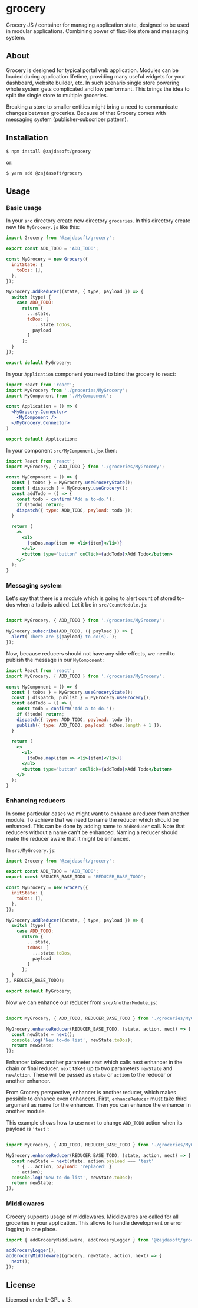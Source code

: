 # grocery
Grocery JS / container for managing application state, designed to be used in modular applications. 
Combining power of flux-like store and messaging system.

## About

Grocery is designed for typical portal web application. Modules can be loaded during application lifetime, providing many
useful widgets for your dashboard, website builder, etc. In such scenario single store powering whole system gets 
complicated and low performant. This brings the idea to split the single store to multiple groceries.

Breaking a store to smaller entities might bring a need to communicate changes between groceries. Because of that Grocery
comes with messaging system (publisher-subscriber pattern).

## Installation

```$ npm install @zajdasoft/grocery```

or:

```$ yarn add @zajdasoft/grocery```

## Usage

### Basic usage

In your ``src`` directory create new directory ``groceries``. In this directory create new file ``MyGrocery.js``
like this:

```javascript
import Grocery from '@zajdasoft/grocery';

export const ADD_TODO = 'ADD_TODO';

const MyGrocery = new Grocery({
  initState: {
    toDos: [],
  },
});

MyGrocery.addReducer((state, { type, payload }) => {
  switch (type) {
    case ADD_TODO:
      return {
        ...state,
        toDos: [
          ...state.toDos,
          payload
        ]
      };
  }
});

export default MyGrocery;
```

In your ```Application``` component you need to bind the grocery to react:

```jsx
import React from 'react';
import MyGrocery from './groceries/MyGrocery';
import MyComponent from './MyComponent';

const Application = () => (
  <MyGrocery.Connector>
    <MyComponent />
  </MyGrocery.Connector>
)

export default Application;
``` 

In your component ```src/MyComponent.jsx``` then:

```jsx
import React from 'react';
import MyGrocery, { ADD_TODO } from './groceries/MyGrocery';

const MyComponent = () => {
  const { toDos } = MyGrocery.useGroceryState();
  const { dispatch } = MyGrocery.useGrocery();
  const addTodo = () => {
    const todo = confirm('Add a to-do.');
    if (!todo) return;
    dispatch({ type: ADD_TODO, payload: todo });
  }
  
  return (
    <>
      <ul>
        {toDos.map(item => <li>{item}</li>)}
      </ul>
      <button type="button" onClick={addTodo}>Add Todo</button>
    </>
  );
}

```

### Messaging system

Let's say that there is a module which is going to alert count of stored to-dos when a todo is added. Let it be in
``src/CountModule.js``:

```javascript

import MyGrocery, { ADD_TODO } from './groceries/MyGrocery';

MyGrocery.subscribe(ADD_TODO, ({ payload }) => {
  alert(`There are ${payload} to-do(s).`);
});

```

Now, because reducers should not have any side-effects, we need to publish the message in our ``MyComponent``:

```jsx
import React from 'react';
import MyGrocery, { ADD_TODO } from './groceries/MyGrocery';

const MyComponent = () => {
  const { toDos } = MyGrocery.useGroceryState();
  const { dispatch, publish } = MyGrocery.useGrocery();
  const addTodo = () => {
    const todo = confirm('Add a to-do.');
    if (!todo) return;
    dispatch({ type: ADD_TODO, payload: todo });
    publish({ type: ADD_TODO, payload: toDos.length + 1 });
  }
  
  return (
    <>
      <ul>
        {toDos.map(item => <li>{item}</li>)}
      </ul>
      <button type="button" onClick={addTodo}>Add Todo</button>
    </>
  );
}

```

### Enhancing reducers

In some particular cases we might want to enhance a reducer from another module. To achieve that we need to name
the reducer which should be enhanced. This can be done by adding name to ``addReducer`` call. Note that reducers
without a name can't be enhanced. Naming a reducer should make the reducer aware that it might be enhanced.

In ``src/MyGrocery.js``:

```javascript
import Grocery from '@zajdasoft/grocery';

export const ADD_TODO = 'ADD_TODO';
export const REDUCER_BASE_TODO = 'REDUCER_BASE_TODO';

const MyGrocery = new Grocery({
  initState: {
    toDos: [],
  },
});

MyGrocery.addReducer((state, { type, payload }) => {
  switch (type) {
    case ADD_TODO:
      return {
        ...state,
        toDos: [
          ...state.toDos,
          payload
        ]
      };
  }
}, REDUCER_BASE_TODO);

export default MyGrocery;
```

Now we can enhance our reducer from ```src/AnotherModule.js```:

```javascript

import MyGrocery, { ADD_TODO, REDUCER_BASE_TODO } from './groceries/MyGrocery';

MyGrocery.enhanceReducer(REDUCER_BASE_TODO, (state, action, next) => {
  const newState = next();
  console.log('New to-do list', newState.toDos);
  return newState;
});

```

Enhancer takes another parameter ``next`` which calls next enhancer in the chain or final reducer.
```next``` takes up to two parameters ``newState`` and ``newAction``. These will be passed as ``state`` or ``action``
to the reducer or another enhancer.

From Grocery perspective, enhancer is another reducer, which makes possible to enhance even enhancers. First, 
``enhanceReducer`` must take third argument as name for the enhancer. Then you can enhance the enhancer in another module.

This example shows how to use ``next`` to change ``ADD_TODO`` action when its payload is ``'test'``:
```javascript

import MyGrocery, { ADD_TODO, REDUCER_BASE_TODO } from './groceries/MyGrocery';

MyGrocery.enhanceReducer(REDUCER_BASE_TODO, (state, action, next) => {
  const newState = next(state, action.payload === 'test'
    ? { ...action, payload: 'replaced' }
    : action);
  console.log('New to-do list', newState.toDos);
  return newState;
});

```

### Middlewares

Grocery supports usage of middlewares. Middlewares are called for all groceries in your application. This allows to handle
development or error logging in one place.

```javascript
import { addGroceryMiddleware, addGroceryLogger } from '@zajdasoft/grocery';

addGroceryLogger();
addGroceryMiddleware((grocery, newState, action, next) => {
  next();
});

```

## License

Licensed under L-GPL v. 3.
